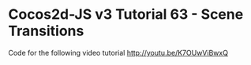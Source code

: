 Cocos2d-JS v3 Tutorial 63 - Scene Transitions
=============================================

Code for the following video tutorial http://youtu.be/K7OUwViBwxQ
